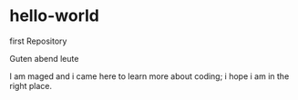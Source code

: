 # hello-world
first Repository

Guten abend leute 

I am maged and i came here to learn more about coding; i hope i am in the right place.

